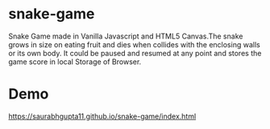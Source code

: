# snake-game
Snake Game made in Vanilla Javascript and HTML5 Canvas.The snake grows in size on eating fruit and dies when collides with the enclosing walls or its own body. It could be paused and resumed at any point and stores the game score in local Storage of Browser.
# Demo
https://saurabhgupta11.github.io/snake-game/index.html
